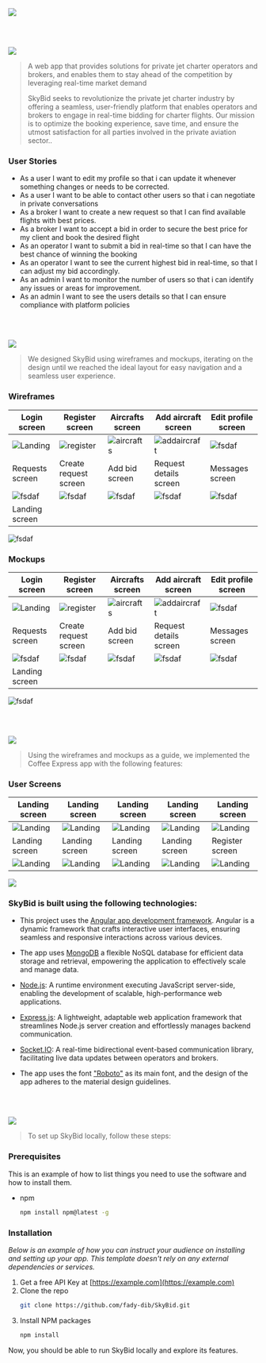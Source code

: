 <img src="./readme/title1.svg"/>

<br><br>

<!-- project philosophy -->
<img src="./readme/title2.svg"/>

> A web app that provides solutions for private jet charter operators and brokers, and enables them to stay ahead of the competition by leveraging real-time market demand
>
> SkyBid seeks to revolutionize the private jet charter industry by offering a seamless, user-friendly platform that enables operators and brokers to engage in real-time bidding for charter flights. Our mission is to optimize the booking experience, save time, and ensure the utmost satisfaction for all parties involved in the private aviation sector..

### User Stories
- As a user I want to edit my profile so that i can update it whenever something changes or needs to be corrected.
- As a user I want to be able to contact other users so that i can negotiate in private conversations
- As a broker I want to create a new request so that I can find available flights with best prices.
- As a broker I want to accept a bid in order to secure the best price for my client and book the desired flight
- As an operator I want to submit a bid in real-time so that I can have the best chance of winning the booking
- As an operator I want to see the current highest bid in real-time, so that I can adjust my bid accordingly.
- As an admin I want to monitor the number of users so that i can identify any issues or areas for improvement.
- As an admin I want to see the users details so that I can ensure compliance with platform policies 

<br><br>

<!-- Prototyping -->
<img src="./readme/title3.svg"/>

> We designed SkyBid using wireframes and mockups, iterating on the design until we reached the ideal layout for easy navigation and a seamless user experience.

### Wireframes
| Login screen  | Register screen | Aircrafts screen | Add aircraft screen | Edit profile screen | 
| ---| ---| ---| ---| --- |
| ![Landing](./readme/wireframes/login-wireframe.png) | ![register](./readme/wireframes/register-wireframe.png) | ![aircrafts](./readme/wireframes/aircrafts-wireframe.png) | ![addaircraft](./readme/wireframes/add-aircraft.png) | ![fsdaf](./readme/wireframes/Edit-profile.png)
| Requests screen | Create request screen | Add bid screen | Request details screen | Messages screen | 
|![fsdaf](./readme/wireframes/requests-broker.png) | ![fsdaf](./readme/wireframes/create-request-wireframe.png) | ![fsdaf](./readme/wireframes/bids.png) | ![fsdaf](./readme/wireframes/request-details.png) | ![fsdaf](./readme/wireframes/messages.png)
| Landing screen |
![fsdaf](./readme/wireframes/landing-page-wireframe.png)

### Mockups
| Login screen | Register screen | Aircrafts screen | Add aircraft screen | Edit profile screen | 
| ---| ---| ---| ---| --- |
| ![Landing](./readme/mockups/login-mockup.png) | ![register](./readme/mockups/register-mockup.png) | ![aircrafts](./readme/mockups/Aircrafts.png) | ![addaircraft](./readme/mockups/add-aircraft.png) | ![fsdaf](./readme/mockups/edit-profile.png)
| Requests screen | Create request screen | Add bid screen | Request details screen | Messages screen | 
|![fsdaf](./readme/mockups/requests-broker.png) | ![fsdaf](./readme/mockups/create-request.png) | ![fsdaf](./readme/mockups/Add-bid.png) | ![fsdaf](./readme/mockups/request-details.png) | ![fsdaf](./readme/mockups/messages.png)
| Landing screen |
![fsdaf](./readme/mockups/landing-page.png)

<br><br>

<!-- Implementation -->
<img src="./readme/title4.svg"/>

> Using the wireframes and mockups as a guide, we implemented the Coffee Express app with the following features:

### User Screens
| Landing screen | Landing screen | Landing screen | Landing screen | Landing screen | 
| ---| ---| ---| ---| --- |
| ![Landing](./readme/implementation/landing-1.png) | ![Landing](./readme/implementation/landing-2.png) | ![Landing](./readme/implementation/landing-3.png) | ![Landing](./readme/implementation/landing-4.png) | ![Landing](./readme/implementation/landing-5.png)
| Landing screen | Landing screen | Landing screen | Landing screen | Register screen | 
| ![Landing](./readme/implementation/landing-6.png) | ![Landing](./readme/implementation/landing-7.png) | ![Landing](./readme/implementation/landing-8.png) | ![Landing](./readme/implementation/landing-9.png) | ![Landing](./readme/implementation/register.png)


<!-- Tech stack -->
<img src="./readme/title5.svg"/>

###  SkyBid is built using the following technologies:

- This project uses the [Angular app development framework](https://angular.io/). Angular is a dynamic framework that crafts interactive user interfaces, ensuring seamless and responsive interactions across various devices.
- The app uses [MongoDB](https://www.mongodb.com/) a flexible NoSQL database for efficient data storage and retrieval, empowering the application to effectively scale and manage data.
- [Node.js](https://node.js.org/): A runtime environment executing JavaScript server-side, enabling the development of scalable, high-performance web applications.
- [Express.js](https://expressjs.com/): A lightweight, adaptable web application framework that streamlines Node.js server creation and effortlessly manages backend communication.
- [Socket.IO](https://socket.io/): A real-time bidirectional event-based communication library, facilitating live data updates between operators and brokers.

- The app uses the font ["Roboto"](https://fonts.google.com/specimen/Roboto) as its main font, and the design of the app adheres to the material design guidelines.

<br><br>

<!-- How to run -->
<img src="./readme/title6.svg"/>

> To set up SkyBid locally, follow these steps:

### Prerequisites

This is an example of how to list things you need to use the software and how to install them.
* npm
  ```sh
  npm install npm@latest -g
  ```

### Installation

_Below is an example of how you can instruct your audience on installing and setting up your app. This template doesn't rely on any external dependencies or services._

1. Get a free API Key at [https://example.com](https://example.com)
2. Clone the repo
   ```sh
   git clone https://github.com/fady-dib/SkyBid.git
   ```
3. Install NPM packages
   ```sh
   npm install
   ```

Now, you should be able to run SkyBid locally and explore its features.
